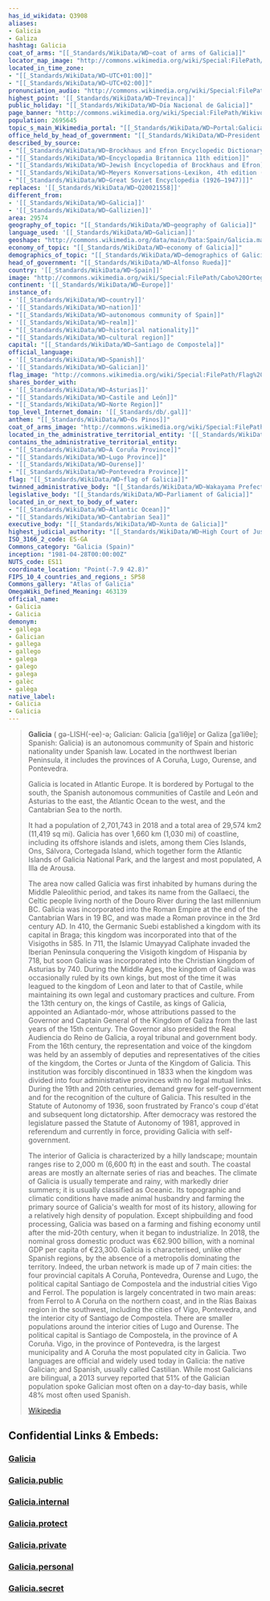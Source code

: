 ```yaml
---
has_id_wikidata: Q3908
aliases:
- Galicia
- Galiza
hashtag: Galicia
coat_of_arms: "[[_Standards/WikiData/WD~coat of arms of Galicia]]"
locator_map_image: "http://commons.wikimedia.org/wiki/Special:FilePath/Localizaci%C3%B3n%20de%20Galicia.svg"
located_in_time_zone:
- "[[_Standards/WikiData/WD~UTC+01:00]]"
- "[[_Standards/WikiData/WD~UTC+02:00]]"
pronunciation_audio: "http://commons.wikimedia.org/wiki/Special:FilePath/LL-Q7913%20%28ron%29-KlaudiuMihaila-Galicia.wav"
highest_point: '[[_Standards/WikiData/WD~Trevinca]]'
public_holiday: "[[_Standards/WikiData/WD~Día Nacional de Galicia]]"
page_banner: "http://commons.wikimedia.org/wiki/Special:FilePath/Wikivoyage%20banner%20of%20Galicia.jpg"
population: 2695645
topic_s_main_Wikimedia_portal: "[[_Standards/WikiData/WD~Portal:Galicia]]"
office_held_by_head_of_government: "[[_Standards/WikiData/WD~President of the Xunta of Galicia]]"
described_by_source:
- "[[_Standards/WikiData/WD~Brockhaus and Efron Encyclopedic Dictionary]]"
- "[[_Standards/WikiData/WD~Encyclopædia Britannica 11th edition]]"
- "[[_Standards/WikiData/WD~Jewish Encyclopedia of Brockhaus and Efron]]"
- "[[_Standards/WikiData/WD~Meyers Konversations-Lexikon, 4th edition (1885–1890)]]"
- "[[_Standards/WikiData/WD~Great Soviet Encyclopedia (1926–1947)]]"
replaces: '[[_Standards/WikiData/WD~Q20021558]]'
different_from:
- '[[_Standards/WikiData/WD~Galicia]]'
- '[[_Standards/WikiData/WD~Gallizien]]'
area: 29574
geography_of_topic: "[[_Standards/WikiData/WD~geography of Galicia]]"
language_used: '[[_Standards/WikiData/WD~Galician]]'
geoshape: "http://commons.wikimedia.org/data/main/Data:Spain/Galicia.map"
economy_of_topic: "[[_Standards/WikiData/WD~economy of Galicia]]"
demographics_of_topic: "[[_Standards/WikiData/WD~demographics of Galicia]]"
head_of_government: "[[_Standards/WikiData/WD~Alfonso Rueda]]"
country: '[[_Standards/WikiData/WD~Spain]]'
image: "http://commons.wikimedia.org/wiki/Special:FilePath/Cabo%20Ortegal%20%28Spain%29.jpg"
continent: '[[_Standards/WikiData/WD~Europe]]'
instance_of:
- '[[_Standards/WikiData/WD~country]]'
- '[[_Standards/WikiData/WD~nation]]'
- "[[_Standards/WikiData/WD~autonomous community of Spain]]"
- '[[_Standards/WikiData/WD~realm]]'
- "[[_Standards/WikiData/WD~historical nationality]]"
- "[[_Standards/WikiData/WD~cultural region]]"
capital: "[[_Standards/WikiData/WD~Santiago de Compostela]]"
official_language:
- '[[_Standards/WikiData/WD~Spanish]]'
- '[[_Standards/WikiData/WD~Galician]]'
flag_image: "http://commons.wikimedia.org/wiki/Special:FilePath/Flag%20of%20Galicia.svg"
shares_border_with:
- '[[_Standards/WikiData/WD~Asturias]]'
- "[[_Standards/WikiData/WD~Castile and León]]"
- "[[_Standards/WikiData/WD~Norte Region]]"
top_level_Internet_domain: '[[_Standards/db/.gal]]'
anthem: "[[_Standards/WikiData/WD~Os Pinos]]"
coat_of_arms_image: "http://commons.wikimedia.org/wiki/Special:FilePath/Escudo%20de%20Galicia.svg"
located_in_the_administrative_territorial_entity: '[[_Standards/WikiData/WD~Spain]]'
contains_the_administrative_territorial_entity:
- "[[_Standards/WikiData/WD~A Coruña Province]]"
- "[[_Standards/WikiData/WD~Lugo Province]]"
- '[[_Standards/WikiData/WD~Ourense]]'
- "[[_Standards/WikiData/WD~Pontevedra Province]]"
flag: "[[_Standards/WikiData/WD~flag of Galicia]]"
twinned_administrative_body: "[[_Standards/WikiData/WD~Wakayama Prefecture]]"
legislative_body: "[[_Standards/WikiData/WD~Parliament of Galicia]]"
located_in_or_next_to_body_of_water:
- "[[_Standards/WikiData/WD~Atlantic Ocean]]"
- "[[_Standards/WikiData/WD~Cantabrian Sea]]"
executive_body: "[[_Standards/WikiData/WD~Xunta de Galicia]]"
highest_judicial_authority: "[[_Standards/WikiData/WD~High Court of Justice of Galicia]]"
ISO_3166_2_code: ES-GA
Commons_category: "Galicia (Spain)"
inception: "1981-04-28T00:00:00Z"
NUTS_code: ES11
coordinate_location: "Point(-7.9 42.8)"
FIPS_10_4_countries_and_regions_: SP58
Commons_gallery: "Atlas of Galicia"
OmegaWiki_Defined_Meaning: 463139
official_name:
- Galicia
- Galicia
demonym:
- gallega
- Galician
- gallega
- gallego
- galega
- galego
- galega
- galèc
- galèga
native_label:
- Galicia
- Galicia
---
```


> **Galicia** ( gə-LISH(-ee)-ə; Galician: Galicia [ɡaˈliθjɐ] or Galiza [ɡaˈliθɐ]; Spanish: Galicia) 
> is an autonomous community of Spain and historic nationality under Spanish law. 
> Located in the northwest Iberian Peninsula, it includes the 
> provinces of A Coruña, Lugo, Ourense, and Pontevedra.
>
> Galicia is located in Atlantic Europe. It is bordered by Portugal to the south, 
> the Spanish autonomous communities of Castile and León and Asturias to the east, 
> the Atlantic Ocean to the west, and the Cantabrian Sea to the north. 
> 
> It had a population of 2,701,743 in 2018 and a total area of 29,574 km2 (11,419 sq mi). 
> Galicia has over 1,660 km (1,030 mi) of coastline, including its offshore islands and islets, 
> among them Cíes Islands, Ons, Sálvora, Cortegada Island, 
> which together form the Atlantic Islands of Galicia National Park, 
> and the largest and most populated, A Illa de Arousa.
>
> The area now called Galicia was first inhabited by humans during the Middle Paleolithic period, and takes its name from the Gallaeci, the Celtic people living north of the Douro River during the last millennium BC. Galicia was incorporated into the Roman Empire at the end of the Cantabrian Wars in 19 BC, and was made a Roman province in the 3rd century AD. In 410, the Germanic Suebi established a kingdom with its capital in Braga; this kingdom was incorporated into that of the Visigoths in 585. In 711, the Islamic Umayyad Caliphate invaded the Iberian Peninsula conquering the Visigoth kingdom of Hispania by 718, but soon Galicia was incorporated into the Christian kingdom of Asturias by 740. During the Middle Ages, the kingdom of Galicia was occasionally ruled by its own kings, but most of the time it was leagued to the kingdom of Leon and later to that of Castile, while maintaining its own legal and customary practices and culture. From the 13th century on, the kings of Castile, as kings of Galicia, appointed an Adiantado-mór, whose attributions passed to the Governor and Captain General of the Kingdom of Galiza from the last years of the 15th century. The Governor also presided the Real Audiencia do Reino de Galicia, a royal tribunal and government body. From the 16th century, the representation and voice of the kingdom was held by an assembly of deputies and representatives of the cities of the kingdom, the Cortes or Junta of the Kingdom of Galicia. This institution was forcibly discontinued in 1833 when the kingdom was divided into four administrative provinces with no legal mutual links. During the 19th and 20th centuries, demand grew for self-government and for the recognition of the culture of Galicia. This resulted in the Statute of Autonomy of 1936, soon frustrated by Franco's coup d'état and subsequent long dictatorship. After democracy was restored the legislature passed the Statute of Autonomy of 1981, approved in referendum and currently in force, providing Galicia with self-government.
>
> The interior of Galicia is characterized by a hilly landscape; mountain ranges rise to 2,000 m (6,600 ft) in the east and south. The coastal areas are mostly an alternate series of rias and beaches. The climate of Galicia is usually temperate and rainy, with markedly drier summers; it is usually classified as Oceanic. Its topographic and climatic conditions have made animal husbandry and farming the primary source of Galicia's wealth for most of its history, allowing for a relatively high density of population. Except shipbuilding and food processing, Galicia was based on a farming and fishing economy until after the mid-20th century, when it began to industrialize. In 2018, the nominal gross domestic product was €62.900 billion, with a nominal GDP per capita of €23,300. Galicia is characterised, unlike other Spanish regions, by the absence of a metropolis dominating the territory. Indeed, the urban network is made up of 7 main cities: the four provincial capitals A Coruña, Pontevedra, Ourense and Lugo, the political capital Santiago de Compostela and the industrial cities Vigo and Ferrol. The population is largely concentrated in two main areas: from Ferrol to A Coruña on the northern coast, and in the Rías Baixas region in the southwest, including the cities of Vigo, Pontevedra, and the interior city of Santiago de Compostela. There are smaller populations around the interior cities of Lugo and Ourense. The political capital is Santiago de Compostela, in the province of A Coruña. Vigo, in the province of Pontevedra, is the largest municipality and A Coruña the most populated city in Galicia. Two languages are official and widely used today in Galicia: the native Galician; and Spanish, usually called Castilian. While most Galicians are bilingual, a 2013 survey reported that 51% of the Galician population spoke Galician most often on a day-to-day basis, while 48% most often used Spanish.
>
> [Wikipedia](https://en.wikipedia.org/wiki/Galicia%20(Spain))


## Confidential Links & Embeds: 

### [Galicia](/_Standards/Earth/Continent/Europe/Europe~South/Spain/Provinces~Spain/Galicia.md) 

### [Galicia.public](/_public/Earth/Continent/Europe/Europe~South/Spain/Provinces~Spain/Galicia.public.md) 

### [Galicia.internal](/_internal/Earth/Continent/Europe/Europe~South/Spain/Provinces~Spain/Galicia.internal.md) 

### [Galicia.protect](/_protect/Earth/Continent/Europe/Europe~South/Spain/Provinces~Spain/Galicia.protect.md) 

### [Galicia.private](/_private/Earth/Continent/Europe/Europe~South/Spain/Provinces~Spain/Galicia.private.md) 

### [Galicia.personal](/_personal/Earth/Continent/Europe/Europe~South/Spain/Provinces~Spain/Galicia.personal.md) 

### [Galicia.secret](/_secret/Earth/Continent/Europe/Europe~South/Spain/Provinces~Spain/Galicia.secret.md)

